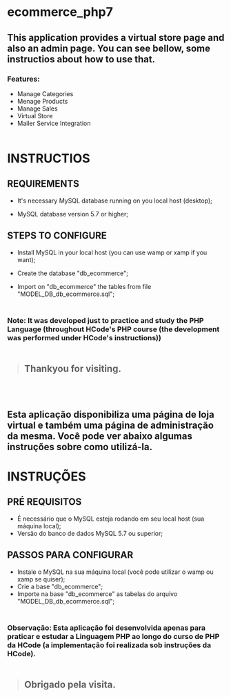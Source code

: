 # ecommerce_php7

## This application provides a virtual store page and also an admin page. You can see bellow, some instructios about how to use that.<br>
### Features:
- Manage Categories
- Menage Products
- Manage Sales
- Virtual Store
- Mailer Service Integration<br><br>

# INSTRUCTIOS

## REQUIREMENTS

- It's necessary MySQL database running on you local host (desktop);

- MySQL database version 5.7 or higher;

## STEPS TO CONFIGURE

- Install MySQL in your local host (you can use wamp or xamp if you want);

- Create the database "db_ecommerce";

- Import on "db_ecommerce" the tables from file "MODEL_DB_db_ecommerce.sql";

### <br>Note: It was developed just to practice and study the PHP Language (throughout HCode's PHP course (the development was performed under HCode's instructions))<br><br>
> ## Thankyou for visiting.

<br><br>

## Esta aplicação disponibiliza uma página de loja virtual e também uma página de administração da mesma. Você pode ver abaixo algumas instruções sobre como utilizá-la.

# INSTRUÇÕES

## PRÉ REQUISITOS

- É necessário que o MySQL esteja rodando em seu local host (sua máquina local);
- Versão do banco de dados MySQL 5.7 ou superior;

## PASSOS PARA CONFIGURAR

- Instale o MySQL na sua máquina local (você pode utilizar o wamp ou xamp se quiser);
- Crie a base "db_ecommerce";
- Importe na base "db_ecommerce" as tabelas do arquivo "MODEL_DB_db_ecommerce.sql";

### <br>Observação: Esta aplicação foi desenvolvida apenas para praticar e estudar a Linguagem PHP ao longo do curso de PHP da HCode (a implementação foi realizada sob instruções da HCode).<br><br>

> ## Obrigado pela visita.
